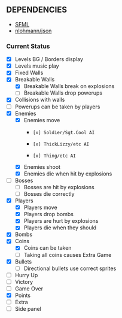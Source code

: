 ## DEPENDENCIES ##

* [SFML](https://github.com/SFML/SFML)
* [nlohmann/json](https://github.com/nlohmann/json)

### Current Status ###

- [x] Levels BG / Borders display
- [x] Levels music play
- [x] Fixed Walls
- [x] Breakable Walls  
  - [x] Breakable Walls break on explosions
  - [ ] Breakable Walls drop powerups
- [x] Collisions with walls
- [ ] Powerups can be taken by players
- [x] Enemies  
  -   [x] Enemies move  
    -     [x] Soldier/Sgt.Cool AI
    -     [x] ThickLizzy/etc AI
    -     [x] Thing/etc AI
  -   [x] Enemies shoot
  -   [x] Enemies die when hit by explosions
- [ ] Bosses   
  -   [ ] Bosses are hit by explosions
  -   [ ] Bosses die correctly
- [x] Players   
  -   [x] Players move
  -   [x] Players drop bombs
  -   [x] Players are hurt by explosions
  -   [x] Players die when they should
- [x] Bombs
- [x] Coins   
  -   [x] Coins can be taken
  -   [ ] Taking all coins causes Extra Game
- [x] Bullets
  - [ ] Directional bullets use correct sprites
- [ ] Hurry Up
- [ ] Victory
- [ ] Game Over
- [x] Points
- [ ] Extra
- [ ] Side panel
